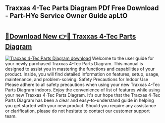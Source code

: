 ## Traxxas 4-Tec Parts Diagram PDf Free Download - Part-HYe Service Owner Guide apLtO

# <h2><a href="http://dfqhlzk.blite.top/?on=Traxxas+4-Tec+Parts+Diagram">🔗Download New 👉🔴 Traxxas 4-Tec Parts Diagram</a></h2>

[![Traxxas 4-Tec Parts Diagram download](https://i.imgur.com/lujVjoI.png)](http://dfqhlzk.blite.top/?on=Traxxas+4-Tec+Parts+Diagram)
Welcome to the user guide for your newly purchased Traxxas 4-Tec Parts Diagram. This manual is designed to assist you in mastering the functions and capabilities of your product. Inside, you will find detailed information on features, setup, usage, maintenance, and problem-solving. Safety Precautions for Indoor Use Please adhere to all safety precautions when using your new Traxxas 4-Tec Parts Diagram indoors. Enjoy the convenience of list of features while using your new Traxxas 4-Tec Parts Diagram. It's our hope that the Traxxas 4-Tec Parts Diagram has been a clear and easy-to-understand guide in helping you get started with your new product. Should you require any assistance or clarification, please do not hesitate to contact our customer support team.
